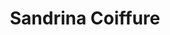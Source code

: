 ---
title: "Sandrina Coiffure"
url: /merville-franceville-plage/sandrina-coiffure/
shop: coiffeur
---